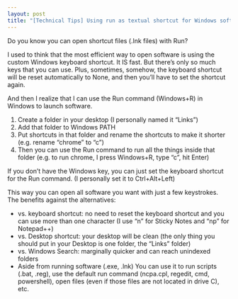 ```yaml
---
layout: post
title: "[Technical Tips] Using run as textual shortcut for Windows software and file"
---
```


Do you know you can open shortcut files (.lnk files) with Run?

I used to think that the most efficient way to open software is using the custom Windows keyboard shortcut. It IS fast. But there’s only so much keys that you can use. Plus, sometimes, somehow, the keyboard shortcut will be reset automatically to None, and then you’ll have to set the shortcut again.

And then I realize that I can use the Run command (Windows+R) in Windows to launch software.

1. Create a folder in your desktop (I personally named it “Links”)
2. Add that folder to Windows PATH
3. Put shortcuts in that folder and rename the shortcuts to make it shorter (e.g. rename “chrome” to “c”)
4. Then you can use the Run command to run all the things inside that folder (e.g. to run chrome, I press Windows+R, type “c”, hit Enter)

If you don’t have the Windows key, you can just set the keyboard shortcut for the Run command. (I personally set it to Ctrl+Alt+Left)

This way you can open all software you want with just a few keystrokes. The benefits against the alternatives:

- vs. keyboard shortcut: no need to reset the keyboard shortcut and you can use more than one character (I use “n” for Sticky Notes and “np” for Notepad++)
- vs. Desktop shortcut: your desktop will be clean (the only thing you should put in your Desktop is one folder, the “Links” folder)
- vs. Windows Search: marginally quicker and can reach unindexed folders
- Aside from running software (.exe, .lnk) You can use it to run scripts (.bat, .reg), use the default run command (ncpa.cpl, regedit, cmd, powershell), open files (even if those files are not located in drive C), etc.
